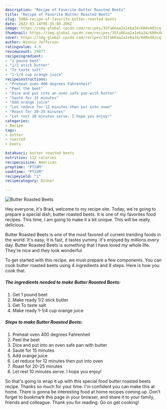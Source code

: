 ```yaml
---
description: "Recipe of Favorite Butter Roasted Beets"
title: "Recipe of Favorite Butter Roasted Beets"
slug: 5908-recipe-of-favorite-butter-roasted-beets
date: 2022-03-14T05:35:08.206Z
image: https://img-global.cpcdn.com/recipes/35fa66aa2a1e6a34/680x482cq70/butter-roasted-beets-recipe-main-photo.jpg
thumbnail: https://img-global.cpcdn.com/recipes/35fa66aa2a1e6a34/680x482cq70/butter-roasted-beets-recipe-main-photo.jpg
cover: https://img-global.cpcdn.com/recipes/35fa66aa2a1e6a34/680x482cq70/butter-roasted-beets-recipe-main-photo.jpg
author: Winnie Jefferson
ratingvalue: 4.9
reviewcount: 29877
recipeingredient:
- "1 pound beet"
- "1/2 stick butter"
- "To taste salt"
- "1-1/4 cup orange juice"
recipeinstructions:
- "Preheat oven 400 degrees Fahrenheit"
- "Peel the beet"
- "Dice and put into an oven safe pan with butter"
- "Sauté for 15 minutes"
- "Add orange juice"
- "Let reduce for 12 minutes then put into oven"
- "Roast for 20-25 minutes"
- "Let rest 10 minutes serve. I hope you enjoy!"
categories:
- Recipe
tags:
- butter
- roasted
- beets

katakunci: butter roasted beets 
nutrition: 112 calories
recipecuisine: American
preptime: "PT28M"
cooktime: "PT33M"
recipeyield: "1"
recipecategory: Dinner

---
```



![Butter Roasted Beets](https://img-global.cpcdn.com/recipes/35fa66aa2a1e6a34/680x482cq70/butter-roasted-beets-recipe-main-photo.jpg)

Hey everyone, it's Brad, welcome to my recipe site. Today, we're going to prepare a special dish, butter roasted beets. It is one of my favorites food recipes. This time, I am going to make it a bit unique. This will be really delicious.



Butter Roasted Beets is one of the most favored of current trending foods in the world. It's easy, it is fast, it tastes yummy. It's enjoyed by millions every day. Butter Roasted Beets is something that I have loved my whole life. They're nice and they look wonderful.


To get started with this recipe, we must prepare a few components. You can cook butter roasted beets using 4 ingredients and 8 steps. Here is how you cook that.

<!--inarticleads1-->

##### The ingredients needed to make Butter Roasted Beets:

1. Get 1 pound beet
1. Make ready 1/2 stick butter
1. Get To taste salt
1. Make ready 1-1/4 cup orange juice




<!--inarticleads2-->

##### Steps to make Butter Roasted Beets:

1. Preheat oven 400 degrees Fahrenheit
1. Peel the beet
1. Dice and put into an oven safe pan with butter
1. Sauté for 15 minutes
1. Add orange juice
1. Let reduce for 12 minutes then put into oven
1. Roast for 20-25 minutes
1. Let rest 10 minutes serve. I hope you enjoy!




So that's going to wrap it up with this special food butter roasted beets recipe. Thanks so much for your time. I'm confident you can make this at home. There is gonna be interesting food at home recipes coming up. Don't forget to bookmark this page in your browser, and share it to your family, friends and colleague. Thank you for reading. Go on get cooking!
